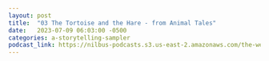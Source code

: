 ```yaml
---
layout: post
title:  "03 The Tortoise and the Hare - from Animal Tales"
date:   2023-07-09 06:03:00 -0500
categories: a-storytelling-sampler
podcast_link: https://nilbus-podcasts.s3.us-east-2.amazonaws.com/the-well-trained-mind/A%20Storytelling%20Sampler/03%20The%20Tortoise%20and%20the%20Hare%20-%20from%20Animal%20Tales.mp3
---
```

